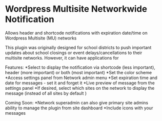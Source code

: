 Wordpress Multisite Networkwide Notification
==============================

Allows header and shortcode notifications with expiration date/time on Wordpress Multisite (MU) networks

This plugin was originally designed for school districts to push important updates about school closings or event delays/cancellations to their multisite networks. However, it can have applications for 

Features:
*Select to display the notification via shortcode (less important), header (more important) or both (most important)
*Set the color scheme
*Access settings panel from Network admin menu
*Set expiration time and date for messages - set it and forget it
*Live preview of message from the settings panel
*If desired, select which sites on the network to display the message (instead of all sites by default )

Coming Soon:
*Network superadmin can also give primary site admins ability to manage the plugin from site dashboard
*Include icons with your messages
